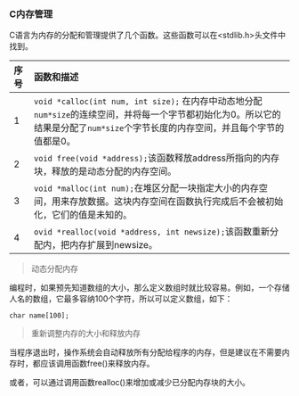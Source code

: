 ### C内存管理

C语言为内存的分配和管理提供了几个函数。这些函数可以在<stdlib.h>头文件中找到。

| 序号 | 函数和描述                                                                                                                                                                         |
| :--  | :--                                                                                                                                                                                |
| 1    | `void *calloc(int num, int size);` 在内存中动态地分配`num*size`的连续空间，并将每一个字节都初始化为0。所以它的结果是分配了`num*size`个字节长度的内存空间，并且每个字节的值都是0。 |
| 2    | `void free(void *address);`该函数释放address所指向的内存块，释放的是动态分配的内存空间。                                                                                           |
| 3    | `void *malloc(int num);`在堆区分配一块指定大小的内存空间，用来存放数据。这块内存空间在函数执行完成后不会被初始化，它们的值是未知的。                                               |
| 4    | `ovid *realloc(void *address, int newsize);`该函数重新分配内，把内存扩展到newsize。                                                                                                |



> 动态分配内存

编程时，如果预先知道数组的大小，那么定义数组时就比较容易。例如，一个存储人名的数组，它最多容纳100个字符，所以可以定义数组，如下：

```
char name[100];
```


> 重新调整内存的大小和释放内存

当程序退出时，操作系统会自动释放所有分配给程序的内存，但是建议在不需要内存时，都应该调用函数free()来释放内存。

或者，可以通过调用函数realloc()来增加或减少已分配内存块的大小。
